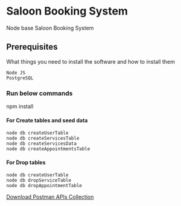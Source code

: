 # Saloon Booking System


Node base Saloon Booking System

## Prerequisites
What things you need to install the software and how to install them

```
Node JS
PostgreSQL
```
### Run below commands

npm install

#### For Create tables and seed data
```
node db createUserTable
node db createServicesTable
node db createServicesData
node db createAppointmentsTable
```


#### For Drop tables
```
node db createUserTable
node db dropServiceTable
node db dropAppointmentTable
```

[Download Postman APIs Collection](https://raw.githubusercontent.com/mahesh9696/simform/master/saloon.postman_collection.json)
